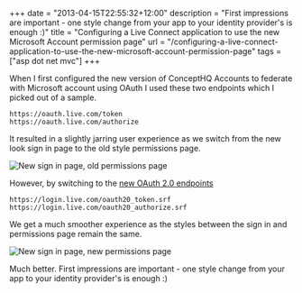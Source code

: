 +++
date = "2013-04-15T22:55:32+12:00"
description = "First impressions are important - one style change from your app to your identity provider's is enough :)"
title = "Configuring a Live Connect application to use the new Microsoft Account permission page"
url = "/configuring-a-live-connect-application-to-use-the-new-microsoft-account-permission-page"
tags = ["asp dot net mvc"]
+++

When I first configured the new version of ConceptHQ Accounts to federate with Microsoft account using OAuth I used these two endpoints which I picked out of a sample.

    https://oauth.live.com/token
    https://oauth.live.com/authorize

It resulted in a slightly jarring user experience as we switch from the new look sign in page to the old style permissions page.

![New sign in page, old permissions page](/images/old-live-id-permissions.png)

However, by switching to the [new OAuth 2.0 endpoints](http://msdn.microsoft.com/en-us/library/live/hh243647.aspx "OAuth 2.0 Live Connect")

    https://login.live.com/oauth20_token.srf
    https://login.live.com/oauth20_authorize.srf

We get a much smoother experience as the styles between the sign in and permissions page remain the same.

![New sign in page, new permissions page](/images/new-live-id-permissions.png)

Much better. First impressions are important - one style change from your app to your identity provider's is enough :)
